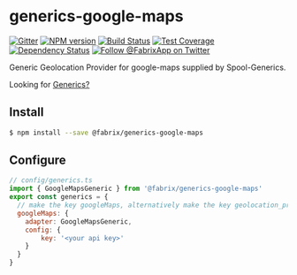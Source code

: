 # generics-google-maps

[![Gitter][gitter-image]][gitter-url]
[![NPM version][npm-image]][npm-url]
[![Build Status][ci-image]][ci-url]
[![Test Coverage][coverage-image]][coverage-url]
[![Dependency Status][daviddm-image]][daviddm-url]
[![Follow @FabrixApp on Twitter][twitter-image]][twitter-url]

Generic Geolocation Provider for google-maps supplied by Spool-Generics.

Looking for [Generics?](https://github.com/fabrix-app/spool-generics)

## Install

```sh
$ npm install --save @fabrix/generics-google-maps
```

## Configure

```js
// config/generics.ts
import { GoogleMapsGeneric } from '@fabrix/generics-google-maps'
export const generics = {
  // make the key googleMaps, alternatively make the key geolocation_provider to be the default geolocation provider 
  googleMaps: {
    adapter: GoogleMapsGeneric,
    config: {
        key: '<your api key>'
    }
  }
}
```

[npm-image]: https://img.shields.io/npm/v/@fabrix/generics-google-maps.svg?style=flat-square
[npm-url]: https://npmjs.org/package/@fabrix/generics-google-maps
[ci-image]: https://img.shields.io/circleci/project/github/fabrix-app/generics-google-maps/master.svg
[ci-url]: https://circleci.com/gh/fabrix-app/generics-google-maps/tree/master
[daviddm-image]: http://img.shields.io/david/fabrix-app/generics-google-maps.svg?style=flat-square
[daviddm-url]: https://david-dm.org/fabrix-app/generics-google-maps
[gitter-image]: http://img.shields.io/badge/+%20GITTER-JOIN%20CHAT%20%E2%86%92-1DCE73.svg?style=flat-square
[gitter-url]: https://gitter.im/fabrix-app/Lobby
[twitter-image]: https://img.shields.io/twitter/follow/FabrixApp.svg?style=social
[twitter-url]: https://twitter.com/FabrixApp
[coverage-image]: https://img.shields.io/codeclimate/coverage/github/fabrix-app/generics-google-maps.svg?style=flat-square
[coverage-url]: https://codeclimate.com/github/fabrix-app/generics-google-maps/coverage

